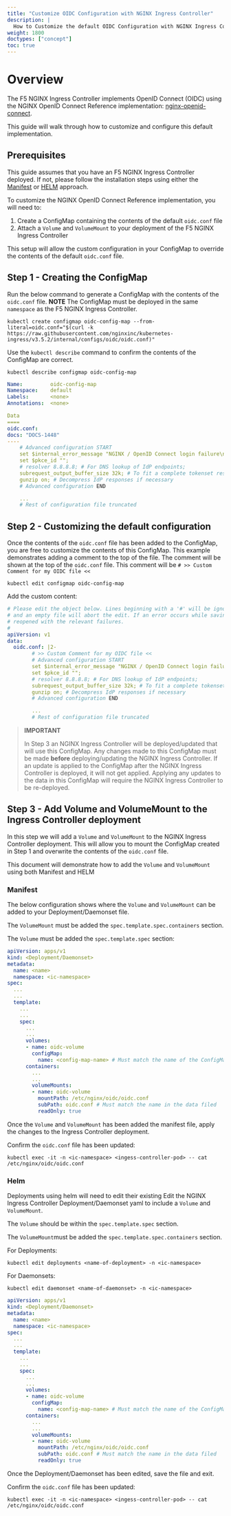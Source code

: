 ```yaml
---
title: "Customize OIDC Configuration with NGINX Ingress Controller"
description: |
  How to Customize the default OIDC Configuration with NGINX Ingress Controller
weight: 1800
doctypes: ["concept"]
toc: true
---
```


# Overview

The F5 NGINX Ingress Controller implements OpenID Connect (OIDC) using the NGINX OpenID Connect Reference implementation: [nginx-openid-connect](https://github.com/nginxinc/nginx-openid-connect).

This guide will walk through how to customize and configure this default implementation.

## Prerequisites

This guide assumes that you have an F5 NGINX Ingress Controller deployed. If not, please follow the installation steps using either the [Manifest](https://docs.nginx.com/nginx-ingress-controller/installation/installation-with-manifests/) or [HELM](https://docs.nginx.com/nginx-ingress-controller/installation/installation-with-helm/) approach.

To customize the NGINX OpenID Connect Reference implementation, you will need to:

1. Create a ConfigMap containing the contents of the default `oidc.conf` file
2. Attach a `Volume` and `VolumeMount` to your deployment of the F5 NGINX Ingress Controller

This setup will allow the custom configuration in your ConfigMap to override the contents of the default `oidc.conf` file.

## Step 1 - Creating the ConfigMap

Run the below command to generate a ConfigMap with the contents of the `oidc.conf` file.
**NOTE** The ConfigMap must be deployed in the same `namespace` as the F5 NGINX Ingress Controller.

```console
kubectl create configmap oidc-config-map --from-literal=oidc.conf="$(curl -k https://raw.githubusercontent.com/nginxinc/kubernetes-ingress/v3.5.2/internal/configs/oidc/oidc.conf)"
```

Use the `kubectl describe` command to confirm the contents of the ConfigMap are correct.

```console
kubectl describe configmap oidc-config-map
```

```yaml
Name:         oidc-config-map
Namespace:    default
Labels:       <none>
Annotations:  <none>

Data
====
oidc.conf:
docs: "DOCS-1448"
----
    # Advanced configuration START
    set $internal_error_message "NGINX / OpenID Connect login failure\n";
    set $pkce_id "";
    # resolver 8.8.8.8; # For DNS lookup of IdP endpoints;
    subrequest_output_buffer_size 32k; # To fit a complete tokenset response
    gunzip on; # Decompress IdP responses if necessary
    # Advanced configuration END

    ...
    # Rest of configuration file truncated
```

## Step 2 - Customizing the default configuration

Once the contents of the `oidc.conf` file has been added to the ConfigMap, you are free to customize the contents of this ConfigMap.
This example demonstrates adding a comment to the top of the file. The comment will be shown at the top of the `oidc.conf` file.
This comment will be `# >> Custom Comment for my OIDC file <<`

```console
kubectl edit configmap oidc-config-map
```

Add the custom content:

```yaml
# Please edit the object below. Lines beginning with a '#' will be ignored,
# and an empty file will abort the edit. If an error occurs while saving this file will be
# reopened with the relevant failures.
#
apiVersion: v1
data:
  oidc.conf: |2-
        # >> Custom Comment for my OIDC file <<
        # Advanced configuration START
        set $internal_error_message "NGINX / OpenID Connect login failure\n";
        set $pkce_id "";
        # resolver 8.8.8.8; # For DNS lookup of IdP endpoints;
        subrequest_output_buffer_size 32k; # To fit a complete tokenset response
        gunzip on; # Decompress IdP responses if necessary
        # Advanced configuration END

        ...
        # Rest of configuration file truncated
```

> **IMPORTANT**
>
> In Step 3 an NGINX Ingress Controller will be deployed/updated that will use this ConfigMap. Any changes made to this ConfigMap must be made **before** deploying/updating the NGINX Ingress Controller. If an update is applied to the ConfigMap after the NGINX Ingress Controller is deployed, it will not get applied. Applying any updates to the data in this ConfigMap will require the NGINX Ingress Controller to be re-deployed.

## Step 3 - Add Volume and VolumeMount to the Ingress Controller deployment

In this step we will add a `Volume` and `VolumeMount` to the NGINX Ingress Controller deployment.
This will allow you to mount the ConfigMap created in Step 1 and overwrite the contents of the `oidc.conf` file.

This document will demonstrate how to add the `Volume` and `VolumeMount` using both Manifest and HELM

### Manifest

The below configuration shows where the `Volume` and `VolumeMount` can be added to your Deployment/Daemonset file.

The `VolumeMount` must be added the `spec.template.spec.containers` section.

The `Volume` must be added the `spec.template.spec` section:

```yaml
apiVersion: apps/v1
kind: <Deployment/Daemonset>
metadata:
  name: <name>
  namespace: <ic-namespace>
spec:
  ...
  ...
  template:
    ...
    ...
    spec:
      ...
      ...
      volumes:
      - name: oidc-volume
        configMap:
          name: <config-map-name> # Must match the name of the ConfigMap
      containers:
        ...
        ...
        volumeMounts:
        - name: oidc-volume
          mountPath: /etc/nginx/oidc/oidc.conf
          subPath: oidc.conf # Must match the name in the data filed
          readOnly: true
```

Once the `Volume` and `VolumeMount` has been added the manifest file, apply the changes to the Ingress Controller deployment.

Confirm the `oidc.conf` file has been updated:

```console
kubectl exec -it -n <ic-namespace> <ingess-controller-pod> -- cat /etc/nginx/oidc/oidc.conf
```

### Helm

Deployments using helm will need to edit their existing
Edit the NGINX Ingress Controller Deployment/Daemonset yaml to include a `Volume` and `VolumeMount`.

The `Volume` should be within the `spec.template.spec` section.

The `VolumeMount`must be added the `spec.template.spec.containers` section.

For Deployments:

```console
kubectl edit deployments <name-of-deployment> -n <ic-namespace>
```

For Daemonsets:

```console
kubectl edit daemonset <name-of-daemonset> -n <ic-namespace>
```

```yaml
apiVersion: apps/v1
kind: <Deployment/Daemonset>
metadata:
  name: <name>
  namespace: <ic-namespace>
spec:
  ...
  ...
  template:
    ...
    ...
    spec:
      ...
      ...
      volumes:
      - name: oidc-volume
        configMap:
          name: <config-map-name> # Must match the name of the ConfigMap
      containers:
        ...
        ...
        volumeMounts:
        - name: oidc-volume
          mountPath: /etc/nginx/oidc/oidc.conf
          subPath: oidc.conf # Must match the name in the data filed
          readOnly: true
```

Once the Deployment/Daemonset has been edited, save the file and exit.

Confirm the `oidc.conf` file has been updated:

```console
kubectl exec -it -n <ic-namespace> <ingess-controller-pod> -- cat /etc/nginx/oidc/oidc.conf
```
